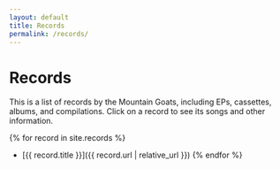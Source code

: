 ```yaml
---
layout: default
title: Records
permalink: /records/
---
```

# Records
This is a list of records by the Mountain Goats, including EPs, cassettes, albums, and compilations. Click on a record to see its songs and other information.

{% for record in site.records %}
* [{{ record.title }}]({{ record.url | relative_url }})
{% endfor %}